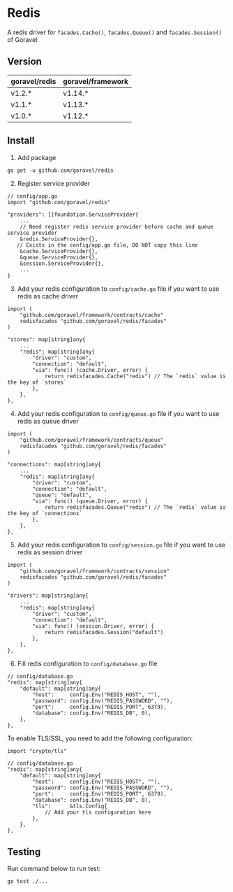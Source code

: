 # Redis

A redis driver for `facades.Cache()`, `facades.Queue()` and `facades.Session()` of Goravel.

## Version

| goravel/redis | goravel/framework |
| ------------- | ----------------- |
| v1.2.\*       | v1.14.\*          |
| v1.1.\*       | v1.13.\*          |
| v1.0.\*       | v1.12.\*          |

## Install

1. Add package

```
go get -u github.com/goravel/redis
```

2. Register service provider

```
// config/app.go
import "github.com/goravel/redis"

"providers": []foundation.ServiceProvider{
    ...
    // Need register redis service provider before cache and queue service provider
    &redis.ServiceProvider{},
   // Exists in the config/app.go file, DO NOT copy this line
    &cache.ServiceProvider{},
    &queue.ServiceProvider{},
    &session.ServiceProvider{},
    ...
}
```

3. Add your redis configuration to `config/cache.go` file if you want to use redis as cache driver

```
import (
    "github.com/goravel/framework/contracts/cache"
    redisfacades "github.com/goravel/redis/facades"
)

"stores": map[string]any{
    ...
    "redis": map[string]any{
        "driver": "custom",
        "connection": "default",
        "via": func() (cache.Driver, error) {
            return redisfacades.Cache("redis") // The `redis` value is the key of `stores`
        },
    },
},
```

4. Add your redis configuration to `config/queue.go` file if you want to use redis as queue driver

```
import (
    "github.com/goravel/framework/contracts/queue"
    redisfacades "github.com/goravel/redis/facades"
)

"connections": map[string]any{
    ...
    "redis": map[string]any{
        "driver": "custom",
        "connection": "default",
        "queue": "default",
        "via": func() (queue.Driver, error) {
            return redisfacades.Queue("redis") // The `redis` value is the key of `connections`
        },
    },
},
```

5. Add your redis configuration to `config/session.go` file if you want to use redis as session driver

```
import (
    "github.com/goravel/framework/contracts/session"
    redisfacades "github.com/goravel/redis/facades"
)

"drivers": map[string]any{
    ...
    "redis": map[string]any{
        "driver": "custom",
        "connection": "default",
        "via": func() (session.Driver, error) {
            return redisfacades.Session("default")
        },
    },
},
```

6. Fill redis configuration to `config/database.go` file

```
// config/database.go
"redis": map[string]any{
    "default": map[string]any{
        "host":     config.Env("REDIS_HOST", ""),
        "password": config.Env("REDIS_PASSWORD", ""),
        "port":     config.Env("REDIS_PORT", 6379),
        "database": config.Env("REDIS_DB", 0),
    },
},
```

To enable TLS/SSL, you need to add the following configuration:

```
import "crypto/tls"

// config/database.go
"redis": map[string]any{
    "default": map[string]any{
        "host":     config.Env("REDIS_HOST", ""),
        "password": config.Env("REDIS_PASSWORD", ""),
        "port":     config.Env("REDIS_PORT", 6379),
        "database": config.Env("REDIS_DB", 0),
        "tls":      &tls.Config{
            // Add your tls configuration here
        },
    },
},
```

## Testing

Run command below to run test:

```
go test ./...
```
